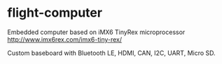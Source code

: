 # flight-computer
Embedded computer based on iMX6 TinyRex microprocessor
http://www.imx6rex.com/imx6-tiny-rex/

Custom baseboard with Bluetooth LE, HDMI, CAN, I2C, UART, Micro SD. 
